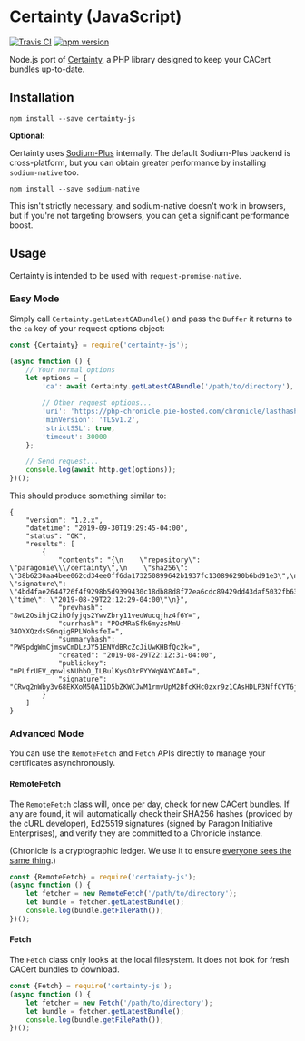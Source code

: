 # Certainty (JavaScript)

[![Travis CI](https://travis-ci.org/paragonie/certainty-js.svg?branch=master)](https://travis-ci.org/paragonie/certainty-js)
[![npm version](https://img.shields.io/npm/v/certainty-js.svg)](https://npm.im/certainty-js)

Node.js port of [Certainty](https://github.com/paragonie/certainty), a PHP library
designed to keep your CACert bundles up-to-date.

## Installation

```terminal
npm install --save certainty-js
```

**Optional:**

Certainty uses [Sodium-Plus](https://github.com/paragonie/sodium-plus) internally.
The default Sodium-Plus backend is cross-platform, but you can obtain greater
performance by installing `sodium-native` too.

```terminal
npm install --save sodium-native
```

This isn't strictly necessary, and sodium-native doesn't work in browsers, but
if you're not targeting browsers, you can get a significant performance boost.

## Usage

Certainty is intended to be used with `request-promise-native`.

### Easy Mode

Simply call `Certainty.getLatestCABundle()` and pass the `Buffer`
it returns to the `ca` key of your request options object:

```javascript
const {Certainty} = require('certainty-js');

(async function () {
    // Your normal options
    let options = {
        'ca': await Certainty.getLatestCABundle('/path/to/directory'),

        // Other request options...
        'uri': 'https://php-chronicle.pie-hosted.com/chronicle/lasthash',
        'minVersion': 'TLSv1.2',
        'strictSSL': true,
        'timeout': 30000
    };

    // Send request...
    console.log(await http.get(options));
})();
```

This should produce something similar to:

```
{
    "version": "1.2.x",
    "datetime": "2019-09-30T19:29:45-04:00",
    "status": "OK",
    "results": [
        {
            "contents": "{\n    \"repository\": \"paragonie\\\/certainty\",\n    \"sha256\": \"38b6230aa4bee062cd34ee0ff6da173250899642b1937fc130896290b6bd91e3\",\n    \"signature\": \"4bd4fae2644726f4f9298b5d9399430c18db88d8f72ea6cdc89429dd43daf5032fb632912697643549938277a7b5235c3353da1b79ff14da3333aef16acfdd03\",\n    \"time\": \"2019-08-29T22:12:29-04:00\"\n}",
            "prevhash": "8wL2OsihjC2ihOfyjqs2YwvZbry11veuWucqjhz4f6Y=",
            "currhash": "POcMRaSfk6myzsMmU-34OYXQzdsS6nqigRPLWohsfeI=",
            "summaryhash": "PW9pdgWmCjmswCmDLzJY51ENVdBRcZcJiUwKHBfQc2k=",
            "created": "2019-08-29T22:12:31-04:00",
            "publickey": "mPLfrUEV_qnwlsNUhbO_ILBulKysO3rPYYWqWAYCA0I=",
            "signature": "CRwq2nWby3v68EKXoM5QA11D5bZKWCJwM1rmvUpM2BfcKHc0zxr9z1CAsHDLP3NffCYT6jCKmTj6H07VgaFJCw=="
        }
    ]
}
```

### Advanced Mode

You can use the `RemoteFetch` and `Fetch` APIs directly to manage your
certificates asynchronously.

#### RemoteFetch

The `RemoteFetch` class will, once per day, check for new CACert bundles.
If any are found, it will automatically check their SHA256 hashes (provided
by the cURL developer), Ed25519 signatures (signed by Paragon Initiative
Enterprises), and verify they are committed to a Chronicle instance.

(Chronicle is a cryptographic ledger. We use it to ensure 
[everyone sees the same thing](https://defuse.ca/triangle-of-secure-code-delivery.htm).) 

```javascript
const {RemoteFetch} = require('certainty-js');
(async function () {
    let fetcher = new RemoteFetch('/path/to/directory');
    let bundle = fetcher.getLatestBundle();
    console.log(bundle.getFilePath());
})();
```

#### Fetch

The `Fetch` class only looks at the local filesystem. It does not look for
fresh CACert bundles to download.

```javascript
const {Fetch} = require('certainty-js');
(async function () {
    let fetcher = new Fetch('/path/to/directory');
    let bundle = fetcher.getLatestBundle();
    console.log(bundle.getFilePath());
})();
```
